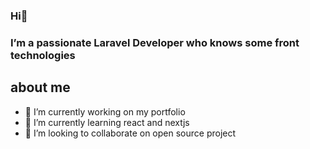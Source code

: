 ###                                                                      Hi👋
###                                         I’m a passionate Laravel Developer who knows some front technologies 

## about me
- 🔭 I’m currently working on my portfolio
- 🌱 I’m currently learning react and nextjs
- 👯 I’m looking to collaborate on open source project
<!-- read my blog from .... --!>
<!--
**mRahmatii/mRahmatii** is a ✨ _special_ ✨ repository because its `README.md` (this file) appears on your GitHub profile.

Here are some ideas to get you started:

- 🔭 I’m currently working on ...
- 🌱 I’m currently learning react and nextjs
- 👯 I’m looking to collaborate on ...
- 🤔 I’m looking for help with ...
- 💬 Ask me about ...
- 📫 How to reach me: ...
- 😄 Pronouns: ...
- ⚡ Fun fact: ...
-->
